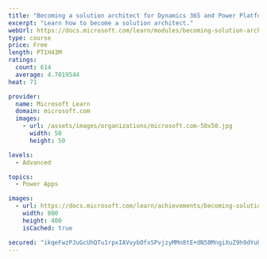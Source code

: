 ```yaml
---
title: "Becoming a solution architect for Dynamics 365 and Power Platform"
excerpt: "Learn how to become a solution architect."
webUrl: https://docs.microsoft.com/learn/modules/becoming-solution-architect/
type: course
price: Free
length: PT1H43M
ratings:
  count: 614
  average: 4.7019544
heat: 71

provider:
  name: Microsoft Learn
  domain: microsoft.com
  images:
    - url: /assets/images/organizations/microsoft.com-50x50.jpg
      width: 50
      height: 50

levels:
  - Advanced

topics:
  - Power Apps

images:
  - url: https://docs.microsoft.com/learn/achievements/becoming-solution-architect-social.png
    width: 800
    height: 400
    isCached: true

secured: "ikqeFwzPJuGcUhQTu1rpxIAVvybOfxSPvjzyMMn8tE+dN50MngiXuZ9h9dYuhxnWzSA50keJUs8CmVww3FJW/uQRQsLSsv/Ji/3efjFxzONW+RfSqw7zFvj0uSWSNuu5pASRA+gfxy1ys857ggu0NeP0stYG8HNC/0tnwdQuv4j0gvnSVjho+bRSoWc8mAgr4ObI8hOqpuWgZ/puPrCDnjUOTkPHwYUdKZoWjByzXxCwGI6fEp21ENQGY3j/JotpNL/NnQDSqx0APocKcDowfzb4E+E1AbLtaFeHF5CiBlYNuY62qWShBByFbTYMtIFMgvbu7G9WCjIvQhU2H2mnccWvP9C0thzJfdhgq3Is3D0Uc6ZSrIVs+efZydnwzdkm6YVh+ZGPMKtttT7Loo8mXg==;vQS9avFhvhKpyP5u91g4HQ=="
---
```


